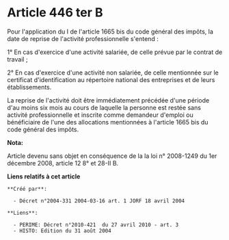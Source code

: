 # Article 446 ter B

Pour l'application du I de l'article 1665 bis du code général des impôts, la date de reprise de l'activité professionnelle
s'entend :

1° En cas d'exercice d'une activité salariée, de celle prévue par le contrat de travail ;

2° En cas d'exercice d'une activité non salariée, de celle mentionnée sur le certificat d'identification au répertoire
national des entreprises et de leurs établissements.

La reprise de l'activité doit être immédiatement précédée d'une période d'au moins six mois au cours de laquelle la personne
est restée sans activité professionnelle et inscrite comme demandeur d'emploi ou bénéficiaire de l'une des allocations
mentionnées à l'article 1665 bis du code général des impôts.

**Nota:**

Article devenu sans objet en conséquence de la la loi n° 2008-1249 du 1er décembre 2008, article 12 8° et 28-II B.

**Liens relatifs à cet article**

	**Créé par**:

	  - Décret n°2004-331 2004-03-16 art. 1 JORF 18 avril 2004

	**Liens**:

	  - PERIME: Décret n°2010-421  du 27 avril 2010 - art. 3
	  - HISTO: Edition du 31 août 2004
